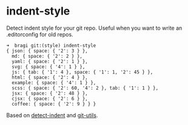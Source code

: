 # indent-style

Detect indent style for your git repo. Useful when you want to write an .editorconfig for old repos.

```
➜  bragi git:(style) indent-style
{ json: { space: { '2': 3 } },
  md: { space: { '2': 2 } },
  yaml: { space: { '2': 1 } },
  svg: { space: { '4': 1 } },
  js: { tab: { '1': 4 }, space: { '1': 1, '2': 45 } },
  html: { space: { '2': 4 } },
  example: { space: { '4': 1 } },
  scss: { space: { '2': 60, '4': 2 }, tab: { '1': 1 } },
  jsx: { space: { '2': 48 } },
  cjsx: { space: { '2': 6 } },
  coffee: { space: { '2': 9 } } }
```

Based on [detect-indent](https://github.com/sindresorhus/detect-indent) and [git-utils](https://github.com/atom/git-utils).
